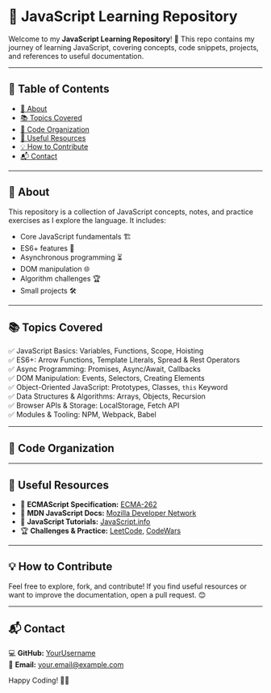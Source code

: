 # 🚀 JavaScript Learning Repository

Welcome to my **JavaScript Learning Repository**! 🎯 This repo contains my journey of learning JavaScript, covering concepts, code snippets, projects, and references to useful documentation.

---

## 📌 Table of Contents
- [📖 About](#-about)
- [📚 Topics Covered](#-topics-covered)
- [📝 Code Organization](#-code-organization)
- [📄 Useful Resources](#-useful-resources)
- [💡 How to Contribute](#-how-to-contribute)
- [📬 Contact](#-contact)

---

## 📖 About
This repository is a collection of JavaScript concepts, notes, and practice exercises as I explore the language. It includes:
- Core JavaScript fundamentals 🏗️
- ES6+ features 🚀
- Asynchronous programming ⏳
- DOM manipulation 🌐
- Algorithm challenges 🏆
- Small projects 🛠️

---

## 📚 Topics Covered
✅ JavaScript Basics: Variables, Functions, Scope, Hoisting  
✅ ES6+: Arrow Functions, Template Literals, Spread & Rest Operators  
✅ Async Programming: Promises, Async/Await, Callbacks  
✅ DOM Manipulation: Events, Selectors, Creating Elements  
✅ Object-Oriented JavaScript: Prototypes, Classes, `this` Keyword  
✅ Data Structures & Algorithms: Arrays, Objects, Recursion  
✅ Browser APIs & Storage: LocalStorage, Fetch API  
✅ Modules & Tooling: NPM, Webpack, Babel  

---

## 📝 Code Organization

---

## 📄 Useful Resources
- 📜 **ECMAScript Specification:** [ECMA-262](https://tc39.es/ecma262/)
- 📖 **MDN JavaScript Docs:** [Mozilla Developer Network](https://developer.mozilla.org/en-US/docs/Web/JavaScript)
- 🎥 **JavaScript Tutorials:** [JavaScript.info](https://javascript.info/)
- 🏆 **Challenges & Practice:** [LeetCode](https://leetcode.com/), [CodeWars](https://www.codewars.com/)

---

## 💡 How to Contribute
Feel free to explore, fork, and contribute! If you find useful resources or want to improve the documentation, open a pull request. 😊

---

## 📬 Contact
💻 **GitHub:** [YourUsername](https://github.com/YourUsername)  
📧 **Email:** your.email@example.com  

Happy Coding! 🚀🔥
